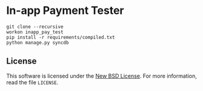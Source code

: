 In-app Payment Tester
=====================

    git clone --recursive
    workon inapp_pay_test
    pip install -r requirements/compiled.txt
    python manage.py syncdb


License
-------
This software is licensed under the [New BSD License][BSD]. For more
information, read the file ``LICENSE``.

[BSD]: http://creativecommons.org/licenses/BSD/

